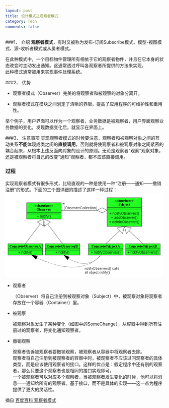 ```yaml
---
layout: post
title: 设计模式之观察者模式
category: Tech
comments: false
---
```

###1、 介绍
**观察者模式**，有时又被称为发布-订阅Subscribe模式、模型-视图模式、源-收听者模式或从属者模式。

在此种模式中，一个目标物件管理所有相依于它的观察者物件，并且在它本身的状态改变时主动发出通知。这通常透过呼叫各观察者所提供的方法来实现。  
此种模式通常被用来实现事件处理系统。

###2、 优势
- 观察者模式（Observer）完美的将观察者和被观察的对象分离开。

- 观察者模式在模块之间划定了清晰的界限，提高了应用程序的可维护性和重用性。

举个例子，用户界面可以作为一个观察者，业务数据是被观察者，用户界面观察业务数据的变化，发现数据变化后，就显示在界面上。
 
###3、 注意事项
实现观察者模式的时候要注意，观察者和被观察对象之间的互动关系**不能**体现成类之间的**直接调用**，否则就将使观察者和被观察对象之间紧密的耦合起来，从根本上违反面向对象的设计的原则。无论是观察者“观察”观察对象，还是被观察者将自己的改变“通知”观察者，都不应该直接调用。

### 过程
实现观察者模式有很多形式，比较直观的一种是使用一种“注册——通知——撤销注册”的形式。下面的三个图详细的描述了这样一种过程：  
![观察者模式](/images/201508/observer.jpg "观察者模式")

- 观察者

	（Observer）将自己注册到被观察对象（Subject）中，被观察对象将观察者存放在一个容器（Container）里。

- 被观察

	被观察对象发生了某种变化（如图中的SomeChange），从容器中得到所有注册过的观察者，将变化通知观察者。
- 撤销观察

	观察者告诉被观察者要撤销观察，被观察者从容器中将观察者去除。  
	观察者将自己注册到被观察者的容器中时，被观察者不应该过问观察者的具体类型，而是应该使用观察者的接口。这样的优点是：假定程序中还有别的观察者，那么只要这个观察者也是相同的接口实现即可。  
	一个被观察者可以对应多个观察者，当被观察者发生变化的时候，他可以将消息一一通知给所有的观察者。基于接口，而不是具体的实现——这一点为程序提供了更大的灵活性。

摘自 [百度百科 观察者模式](http://baike.baidu.com/view/1854779.htm)